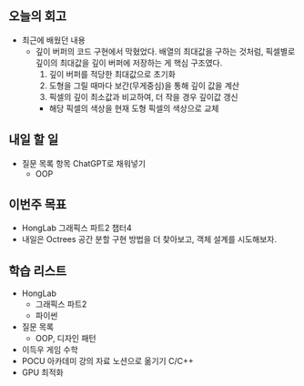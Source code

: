 ## 오늘의 회고
- 최근에 배웠던 내용
  - 깊이 버퍼의 코드 구현에서 막혔었다. 배열의 최대값을 구하는 것처럼, 픽셀별로 깊이의 최대값을 깊이 버퍼에 저장하는 게 핵심 구조였다.
    1. 깊이 버퍼를 적당한 최대값으로 초기화
    2. 도형을 그릴 때마다 보간(무게중심)을 통해 깊이 값을 계산
    3. 픽셀의 깊이 최소값과 비교하여, 더 작을 경우 깊이값 갱신
      - 해당 픽셀의 색상을 현재 도형 픽셀의 색상으로 교체
## 내일 할 일
- 질문 목록 항목 ChatGPT로 채워넣기
  - OOP
## 이번주 목표
- HongLab 그래픽스 파트2 챕터4
- 내일은 Octrees 공간 분할 구현 방법을 더 찾아보고, 객체 설계를 시도해보자.
## 학습 리스트
  - HongLab
    - 그래픽스 파트2
    - 파이썬
  - 질문 목록
      - OOP, 디자인 패턴
  - 이득우 게임 수학
  - POCU 아카데미 강의 자료 노션으로 옮기기 C/C++
  - GPU 최적화
